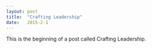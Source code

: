 ```yaml
---
layout: post
title:  "Crafting Leadership"
date:   2015-2-1
---
```


This is the beginning of a post called Crafting Leadership.


